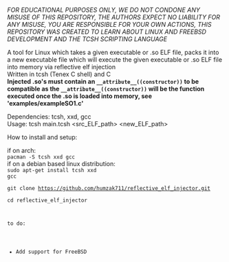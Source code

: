 *FOR EDUCATIONAL PURPOSES ONLY, WE DO NOT CONDONE ANY MISUSE OF THIS REPOSITORY, THE AUTHORS EXPECT NO LIABILITY FOR ANY MISUSE, YOU ARE RESPONSIBLE FOR YOUR OWN ACTIONS, THIS REPOSITORY WAS CREATED TO LEARN ABOUT LINUX AND FREEBSD DEVELOPMENT AND THE TCSH SCRIPTING LANGUAGE*

A tool for Linux which takes a given executable or .so ELF file, packs it into a new executable file which will execute the given executable or .so ELF file into memory via reflective elf injection<br>
Written in tcsh (Tenex C shell) and C<br>
**Injected .so's must contain an `__attribute__((constructor))` to be compatible as the `__attribute__((constructor))` will be the function executed once the .so is loaded into memory, see 
'examples/exampleSO1.c'**<br>

Dependencies: tcsh, xxd, gcc<br>
Usage: tcsh main.tcsh <src_ELF_path> <new_ELF_path><br>

How to install and setup:

if on arch:<br>
<code>pacman -S tcsh xxd gcc</code><br>
if on a debian based linux distribution:<br>
<code>sudo apt-get install tcsh xxd gcc</code><br>

<code>git clone https://github.com/humzak711/reflective_elf_injector.git<br>
cd reflective_elf_injector<br>

to do:
- Add support for FreeBSD
 
